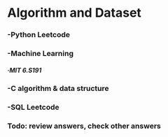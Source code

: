 <head> 
  <h1> Algorithm and Dataset </h1>
</head>

<h3> -Python Leetcode </h3>
<h3> -Machine Learning</h3>
<h5> ·MIT 6.S191</h5>
<h3> -C algorithm & data structure </h3>
<h3> -SQL Leetcode</h3>

<h3>Todo: review answers, check other answers</h3>